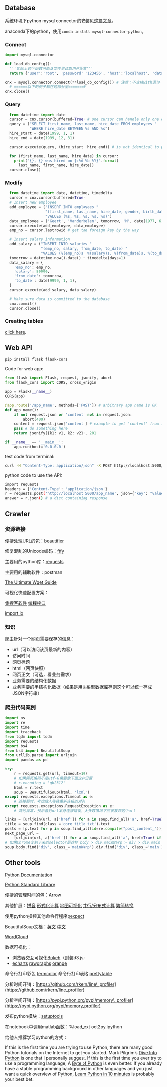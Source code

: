 ## Database

系统环境下python mysql connector的安装见[这篇文章](http://dev.mysql.com/doc/connector-python/en/connector-python-installation.html)。

anaconda下的python，使用`​`​`​conda install mysql-connector-python`。

### Connect

```python
import mysql.connector

def load_db_config():
  '''实际上这个函数可能从文件里读取用户配置'''
  return {'user':'root', 'password':'123456', 'host':'localhost', 'database':'employees'}

cnx = mysql.connector.connect(**load_db_config()) # 注意：不支持with语句
  # ======以下的例子都在这部分里=======#
cnx.close()
```

### Query

```python
  from datetime import date
  cursor = cnx.cursor(buffered=True) # one cursor can handle only one query
  query = ("SELECT first_name, last_name, hire_date FROM employees "
           "WHERE hire_date BETWEEN %s AND %s")
  hire_start = date(1999, 1, 1)
  hire_end = date(1999, 12, 31)

  cursor.execute(query, (hire_start, hire_end)) # is not identical to python %

  for (first_name, last_name, hire_date) in cursor:
    print("{}, {} was hired on {:%d %b %Y}".format(
      last_name, first_name, hire_date))
  cursor.close()
```

### Modify

```python
  from datetime import date, datetime, timedelta
  cursor = cnx.cursor(buffered=True)
  # Insert new employee
  add_employee = ("INSERT INTO employees "
                  "(first_name, last_name, hire_date, gender, birth_date) "
                  "VALUES (%s, %s, %s, %s, %s)")
  data_employee = ('Geert', 'Vanderkelen', tomorrow, 'M', date(1977, 6, 14))
  cursor.execute(add_employee, data_employee)
  emp_no = cursor.lastrowid # get the foreign key by the way

  # Insert salary information
  add_salary = ("INSERT INTO salaries "
                "(emp_no, salary, from_date, to_date) "
                "VALUES (%(emp_no)s, %(salary)s, %(from_date)s, %(to_date)s)")
  tomorrow = datetime.now().date() + timedelta(days=1)
  data_salary = {
    'emp_no': emp_no,
    'salary': 50000,
    'from_date': tomorrow,
    'to_date': date(9999, 1, 1),
  }
  cursor.execute(add_salary, data_salary)

  # Make sure data is committed to the database
  cnx.commit()
  cursor.close()
```

### Creating tables

[click here](http://dev.mysql.com/doc/connector-python/en/connector-python-example-ddl.html).

## Web API
```sh
pip install flask flask-cors
```

Code for web app:

```python
from flask import Flask, request, jsonify, abort
from flask_cors import CORS, cross_origin

app = Flask(__name__)
CORS(app)

@app.route('/app_name', methods=['POST']) # arbitrary app name is OK
def app_name():
    if not request.json or 'content' not in request.json:
        abort(400)
    content = request.json['content'] # example to get 'content' from input json
    pass # do something here
    return jsonify({k1: v1, k2: v2}), 201

if __name__ == '__main__':
    app.run(host='0.0.0.0')
```

test code from terminal:

```sh
curl -H "Content-Type: application/json" -X POST http://localhost:5000/app_name -d '{"key":"value"}'
```

python code to use the API:

```sh
import requests
headers = {'Content-Type': 'application/json'}
r = requests.post('http://localhost:5000/app_name', json={"key": "value"}, headers=headers)
answer = r.json() # a dict containing response
```

## Crawler

### 资源链接

便捷处理URL的包：[beautifier](https://github.com/sachinvettithanam/beautifier)

修复混乱的Unicode编码：[ftfy](https://github.com/LuminosoInsight/python-ftfy)

主要用的python库：[requests](http://docs.python-requests.org/en/master/user/quickstart/)

主要用的辅助软件：postman

[The Ultimate Wget Guide](http://www.thegeekstuff.com/2009/09/the-ultimate-wget-download-guide-with-15-awesome-examples)

可视化快速配置方案：

[集搜客软件](http://www.gooseeker.com/pro/product.html) [编程接口](http://www.gooseeker.com/land/python.html)

[import.io](https://www.import.io/builder/)

### 知识

爬虫针对一个网页需要保存的信息：

* url（可以访问该页最新的内容）
* 访问时间
* 网页标题
* html（网页快照）
* 网页正文（可选，看业务需求）
* 业务需要的结构化数据
* 业务需要的半结构化数据（如果是用关系型数据库存则这个可以统一存成JSON字符串）

### 爬虫代码案例

```python
import os
import re
import time
import traceback
from tqdm import tqdm
import requests
import bs4
from bs4 import BeautifulSoup
from urllib.parse import urljoin
import pandas as pd
```

```python
try:
    r = requests.get(url, timeout=10)
    # 如果网页编码不是utf-8需要像下面这样设置
    # r.encoding = 'gb2312'
    html = r.text
    soup = BeautifulSoup(html, 'lxml')
except requests.exceptions.Timeout as e:
    # 连接超时，考虑放入等待重新连接的对列
except requests.exceptions.RequestException as e:
    # 其他异常，预示着对url本身连接错误，大多数情况下应该放弃这个url
```

```python
links = [urljoin(url, a['href']) for a in soup.find_all('a', href=True)]
title = soup.find(class_='core_title_txt').text
posts = [p.text for p in soup.find_all(id=re.compile("post_content_"))] # id="post_content_137"
next_page_url =
    [urljoin(url, a['href']) for a in soup.find_all('a', href=True) if a.text=='下一页'][0]
# 如果Chrome复制下来的selector是这样 body > div.mainWarp > div > div.main > div > div > ul.zsList
soup.body.find('div', class_='mainWarp').div.find('div', class_='main').div.div.find('ul', class_='zsList')
```

## Other tools

[Python Documentation](https://docs.python.org/3/)

[Python Standard Library](https://pymotw.com/3/)

便捷的管理时间的包：[Arrow](http://arrow.readthedocs.io/en/latest/)

其他扩展：[拼音](https://github.com/lxneng/xpinyin) [形式化计算](http://live.sympy.org/) [地图可视化](https://github.com/python-visualization/folium) [并行/分布式计算](http://dask.pydata.org/en/latest/) [繁简转换](https://github.com/BYVoid/OpenCC)

使用python操控其他命令行程序[pexpect](https://pexpect.readthedocs.io/en/stable/)

BeautifulSoup文档：[英文](https://www.crummy.com/software/BeautifulSoup/bs4/doc/) [中文](http://beautifulsoup.readthedocs.io/zh_CN/latest/)

[WordCloud](http://amueller.github.io/word_cloud/index.html)

数据可视化：

* 浏览器交互可视化[Bokeh](http://bokeh.pydata.org/en/latest/)（封装d3.js）
* [echarts](http://echarts.baidu.com/) [rawgraphs](http://rawgraphs.io/) [orange](https://orange.biolab.si/#Orange-Features)

命令行打印彩色 [termcolor](https://github.com/hfeeki/termcolor) 命令行打印表格 [prettytable](https://github.com/vishvananda/prettytable)

分析时间开销：[https://github.com/rkern/line\_profiler](https://github.com/rkern/line_profiler)

分析空间开销：[https://pypi.python.org/pypi/memory\_profiler](https://pypi.python.org/pypi/memory_profiler)

发布python模块：[setuptools](https://setuptools.readthedocs.io/en/latest/setuptools.html)

在notebook中调用matlab函数：`​`%load\_ext oct2py.ipython

给他人推荐学习python的方式：

If this is the first time you are trying to use Python, there are many good Python tutorials on the Internet to get you started. Mark Pilgrim’s [Dive Into Python](http://www.diveintopython.net/) is one that I personally suggest. If this is the first time you ever try to use a programming language, A [Byte of Python](http://swaroopch.com/notes/Python) is even better. If you already have a stable programming background in other languages and you just want a quick overview of Python, [Learn Python in 10 minutes](http://www.poromenos.org/tutorials/python) is probably your best bet.

